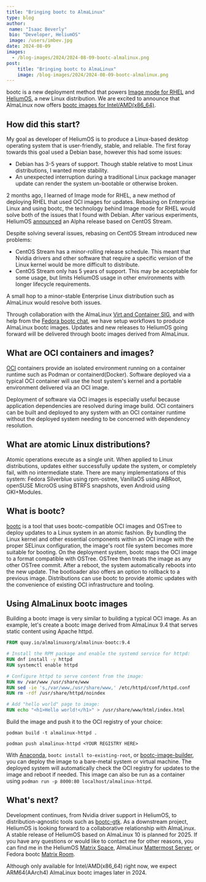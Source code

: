 ```yaml
---
title: "Bringing bootc to AlmaLinux"
type: blog
author: 
 name: "Isaac Beverly"
 bio: "Developer, HeliumOS"
 image: /users/imbev.jpg
date: 2024-08-09
images:
  - /blog-images/2024/2024-08-09-bootc-almalinux.png
post: 
    title: "Bringing bootc to AlmaLinux"
    image: /blog-images/2024/2024-08-09-bootc-almalinux.png
---
```


bootc is a new deployment method that powers [Image mode for RHEL](https://www.redhat.com/en/about/press-releases/red-hat-reimagines-enterprise-linux-ai-future-image-mode-red-hat-enterprise-linux) and [HeliumOS](https://www.heliumos.org/), a new Linux distribution. We are excited to announce that AlmaLinux now offers [bootc images for Intel/AMD(x86_64)](https://quay.io/repository/almalinuxorg/almalinux-bootc?tab=tags).

## How did this start?
My goal as developer of HeliumOS is to produce a Linux-based desktop operating system that is user-friendly, stable, and reliable. The first foray towards this goal used a Debian base, however this had some issues:

- Debian has 3-5 years of support. Though stable relative to most Linux distributions, I wanted more stability.
- An unexpected interruption during a traditional Linux package manager update can render the system un-bootable or otherwise broken.

2 months ago, I learned of Image mode for RHEL, a new method of deploying RHEL that used OCI images for updates. Rebasing on Enterprise Linux and using bootc, the technology behind Image mode for RHEL would solve both of the issues that I found with Debian. After various experiments, HeliumOS [announced](https://www.heliumos.org/blog/post/heliumos-v9-alpha-is-available-for-downlaod/) an Alpha release based on CentOS Stream.

Despite solving several issues, rebasing on CentOS Stream introduced new problems:

- CentOS Stream has a minor-rolling release schedule. This meant that Nvidia drivers and other software that require a specific version of the Linux kernel would be more difficult to distribute.
- CentOS Stream only has 5 years of support. This may be acceptable for some usage, but limits HeliumOS usage in other environments with longer lifecycle requirements.

A small hop to a minor-stable Enterprise Linux distribution such as AlmaLinux would resolve both issues.

Through collaboration with the AlmaLinux [Virt and Container SIG](https://chat.almalinux.org/almalinux/channels/sigvirtcontainer), and with help from the [Fedora bootc chat](https://matrix.to/#/#bootc:fedoraproject.org), we have setup workflows to produce AlmaLinux bootc images. Updates and new releases to HeliumOS going forward will be delivered through bootc images derived from AlmaLinux.

## What are OCI containers and images?

[OCI](https://opencontainers.org/) containers provide an isolated environment running on a container runtime such as Podman or containerd(Docker). Software deployed via a typical OCI container will use the host system's kernel and a portable environment delivered via an OCI image.

Deployment of software via OCI images is especially useful because application dependencies are resolved during image build. OCI containers can be built and deployed to any system with an OCI container runtime without the deployed system needing to be concerned with dependency resolution.

## What are atomic Linux distributions?

Atomic operations execute as a single unit. When applied to Linux distributions, updates either successfully update the system, or completely fail, with no intermediate state. There are many implementations of this system: Fedora Silverblue using rpm-ostree, VanillaOS using ABRoot, openSUSE MicroOS using BTRFS snapshots, even Android using GKI+Modules.

## What is bootc?

[bootc](https://containers.github.io/bootc/) is a tool that uses bootc-compatible OCI images and OSTree to deploy updates to a Linux system in an atomic fashion. By bundling the Linux kernel and other essential components within an OCI image with the proper SELinux configuration, the image's root file system becomes more suitable for booting. On the deployment system, bootc maps the OCI image to a format compatible with OSTree. OSTree then treats the image as any other OSTree commit. After a reboot, the system automatically reboots into the new update. The bootloader also offers an option to rollback to a previous image. Distributions can use bootc to provide atomic updates with the convenience of existing OCI infrastructure and tooling.

## Using AlmaLinux bootc images

Building a bootc image is very similar to building a typical OCI image. As an example, let's create a bootc image derived from AlmaLinux 9.4 that serves static content using Apache httpd.

```Dockerfile
FROM quay.io/almalinuxorg/almalinux-bootc:9.4

# Install the RPM package and enable the systemd service for httpd:
RUN dnf install -y httpd
RUN systemctl enable httpd

# Configure httpd to serve content from the image:
RUN mv /var/www /usr/share/www
RUN sed -ie 's,/var/www,/usr/share/www,' /etc/httpd/conf/httpd.conf
RUN rm -rdf /usr/share/httpd/noindex

# Add "hello world" page to image:
RUN echo "<h1>Hello world!</h1>" > /usr/share/www/html/index.html
```

Build the image and push it to the OCI registry of your choice:

```shell
podman build -t almalinux-httpd .

podman push almalinux-httpd <YOUR REGISTRY HERE>
```

With [Anaconda](https://developers.redhat.com/learning/learn:rhel:rhel-image-mode-kickstart/resource/resources:prerequisites-and-step-step-process-2), `bootc install to-existing-root`, or
[bootc-image-builder](https://github.com/osbuild/bootc-image-builder), you can deploy the image to a bare-metal system or virtual machine. The deployed system will automatically check the OCI registry for updates to the image and reboot if needed. This image can also be run as a container using `podman run -p 8000:80 localhost/almalinux-httpd`.

## What's next?

Development continues, from Nvidia driver support in HeliumOS, to distribution-agnostic tools such as [bootc-gtk](https://codeberg.org/HeliumOS/bootc-gtk). As a downstream project, HeliumOS is looking forward to a collaborative relationship with AlmaLinux. A stable release of HeliumOS based on AlmaLinux 10 is planned for 2025. If you have any questions or would like to contact me for other reasons, you can find me in the HeliumOS [Matrix Space](https://matrix.to/#/#heliumos:matrix.org), AlmaLinux [Mattermost Server](https://chat.almalinux.org), or Fedora bootc [Matrix Room](https://matrix.to/#/#bootc:fedoraproject.org).

Although only available for Intel/AMD(x86_64) right now, we expect ARM64(AArch4) AlmaLinux bootc images later in 2024.
